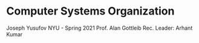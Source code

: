 # Computer Systems Organization
Joseph Yusufov
NYU - Spring 2021
Prof. Alan Gottleib
Rec. Leader: Arhant Kumar
